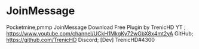 # JoinMessage

Pocketmine,pmmp JoinMessage Download Free Plugin by TrenicHD YT ; https://www.youtube.com/channel/UCkH1MkgKy72wGbX8x4mt2yA GitHub; https://github.com/TrenicHD Discord; [Dev] TrenicHD#4300 
